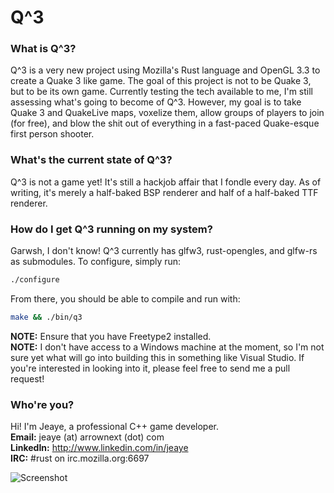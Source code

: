 Q^3
===
### What is Q^3?
Q^3 is a very new project using Mozilla's Rust language and OpenGL 3.3 to create a Quake 3 like game.
The goal of this project is not to be Quake 3, but to be its own game. Currently testing the tech available
to me, I'm still assessing what's going to become of Q^3. However, my goal is to take Quake 3 and QuakeLive
maps, voxelize them, allow groups of players to join (for free), and blow the shit out of everything in a fast-paced
Quake-esque first person shooter. 

### What's the current state of Q^3?
Q^3 is not a game yet! It's still a hackjob affair that I fondle every day. As of writing, it's merely a half-baked
BSP renderer and half of a half-baked TTF renderer. 

### How do I get Q^3 running on my system?
Garwsh, I don't know! Q^3 currently has glfw3, rust-opengles, and glfw-rs as submodules. To configure, simply run:  
```bash
./configure
```
From there, you should be able to compile and run with:  
```bash
make && ./bin/q3
```
**NOTE:** Ensure that you have Freetype2 installed.  
**NOTE:** I don't have access to a Windows machine at the moment, so I'm not sure yet what will go into building 
this in something like Visual Studio. If you're interested in looking into it, please feel free to send me a pull
request!


### Who're you?
Hi! I'm Jeaye, a professional C++ game developer.  
**Email:** jeaye (at) arrownext (dot) com  
**LinkedIn:** http://www.linkedin.com/in/jeaye  
**IRC:** #rust on irc.mozilla.org:6697 

![Screenshot](pics/7_camera.png)

